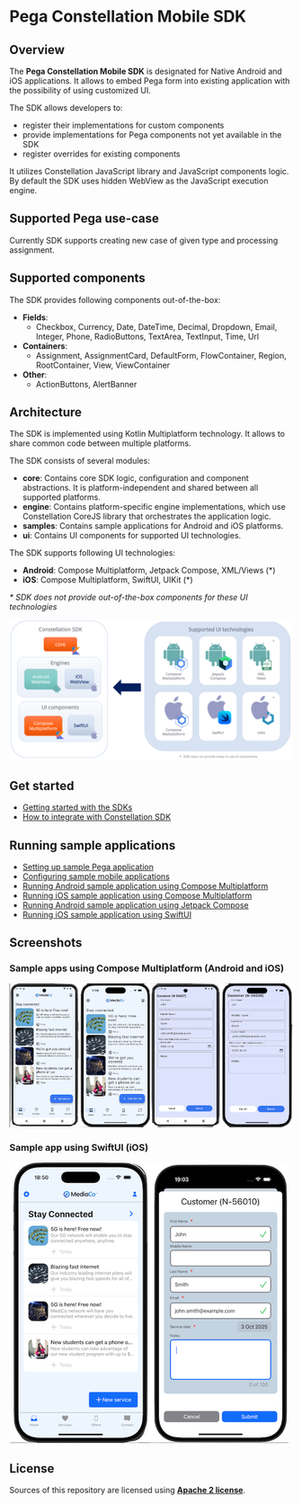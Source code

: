 # Pega Constellation Mobile SDK

## Overview

The **Pega Constellation Mobile SDK** is designated for Native Android and iOS applications.
It allows to embed Pega form into existing application with the possibility of using customized UI.

The SDK allows developers to:
- register their implementations for custom components
- provide implementations for Pega components not yet available in the SDK
- register overrides for existing components

It utilizes Constellation JavaScript library and JavaScript components logic.
By default the SDK uses hidden WebView as the JavaScript execution engine.

## Supported Pega use-case

Currently SDK supports creating new case of given type and processing assignment.

## Supported components
The SDK provides following components out-of-the-box:
- **Fields**: 
  - Checkbox, Currency, Date, DateTime, Decimal, Dropdown, Email, Integer, Phone, RadioButtons, TextArea, TextInput, Time, Url
- **Containers**: 
  - Assignment, AssignmentCard, DefaultForm, FlowContainer, Region, RootContainer, View, ViewContainer
- **Other**: 
  - ActionButtons, AlertBanner

## Architecture

The SDK is implemented using Kotlin Multiplatform technology. It allows to share common code between multiple platforms.

The SDK consists of several modules:
- **core**: Contains core SDK logic, configuration and component abstractions. It is platform-independent and shared between all supported platforms.
- **engine**: Contains platform-specific engine implementations, which use Constellation CoreJS library that orchestrates the application logic.
- **samples**: Contains sample applications for Android and iOS platforms.
- **ui**: Contains UI components for supported UI technologies.

The SDK supports following UI technologies:
- **Android**: Compose Multiplatform, Jetpack Compose, XML/Views (*)
- **iOS**: Compose Multiplatform, SwiftUI, UIKit (*)

*\* SDK does not provide out-of-the-box components for these UI technologies*

![SDK Architecture](docs/images/architecture.png)

## Get started ##
- [Getting started with the SDKs](https://docs.pega.com/bundle/constellation-sdk/page/constellation-sdks/sdks/installing-configuring-constellation-sdks.html)
- [How to integrate with Constellation SDK](docs/how-to-integrate.md)

## Running sample applications
- [Setting up sample Pega application](docs/setup-sample-pega-app.md)
- [Configuring sample mobile applications](docs/configure-sample-mobile-apps.md)
- [Running Android sample application using Compose Multiplatform](samples/android-cmp-app/README.md)
- [Running iOS sample application using Compose Multiplatform](samples/ios-cmp-app/README.md)
- [Running Android sample application using Jetpack Compose](samples/android-compose-app/README.md)
- [Running iOS sample application using SwiftUI](samples/swiftui-components-app/README.md)

## Screenshots

### Sample apps using Compose Multiplatform (Android and iOS)
![Sample apps CMP](docs/images/sample-app-cmp.png)

### Sample app using SwiftUI (iOS)
![Sample apps](docs/images/sample-app-swiftui.png)

## License

Sources of this repository are licensed using [**Apache 2 license**](./LICENSE).

